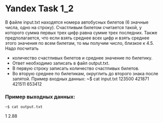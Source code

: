 # Yandex Task 1_2

В файле input.txt находятся номера автобусных билетов (6 значные числа, одно на строку). Счастливым билетом считается такой, у которого сумма первых трех цифр равна сумме трех последних. Также предполагается, что если взять среднее всех цифр и взять среднее этого значения по всем билетам, то мы получим число, близкое к 4.5.
Надо посчитать
- количество счастливых билетов и среднее значение по билетику. 
- Ответ необходимо записать в файл output.txt. 
- В первую строку записать количество счастливых билетов. 
- Во вторую среднее по билетикам, округлить до второго знака после запятой.
Пример входных данных:
    ~$ cat input.txt
    123500
    421871
    421511
    653412
### Пример выходных данных:
    ~$ cat output.txt
1
2.88

